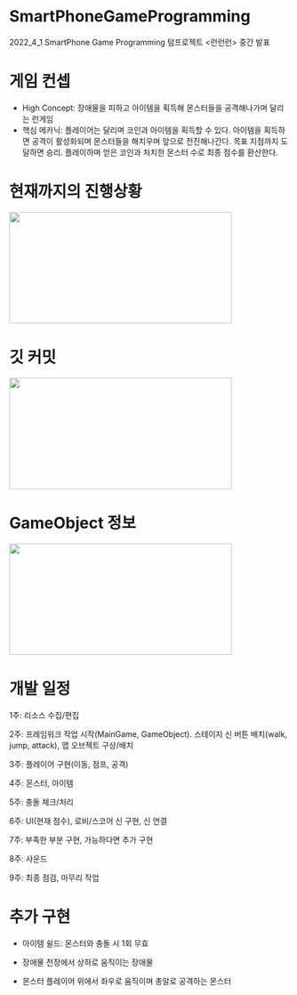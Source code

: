 # SmartPhoneGameProgramming
2022_4_1 SmartPhone Game Programming 텀프로젝트 <런런런> 중간 발표


# 게임 컨셉
- High Concept: 장애물을 피하고 아이템을 획득해 몬스터들을 공격해나가며 달리는 런게임
- 핵심 메카닉: 플레이어는 달리며 코인과 아이템을 획득할 수 있다. 아이템을 획득하면 공격이 활성화되며 몬스터들을 해치우며 앞으로 전진해나간다. 목표 지점까지 도달하면 승리. 플레이하며 얻은 코인과 처치한 몬스터 수로 최종 점수를 환산한다.  


# 현재까지의 진행상황  

<img src="https://user-images.githubusercontent.com/55976889/166564734-d84010f0-df97-4c15-b9a0-54e6973957b6.png" width="400" height="200">  


# 깃 커밋  

<img src="https://user-images.githubusercontent.com/55976889/166565162-e2271073-6b33-4c61-b10c-afa7f4cc1e1e.png" width="400" height="200">  


# GameObject 정보  

<img src="https://user-images.githubusercontent.com/55976889/166565405-d2b6bc68-e664-4a22-aaa1-42288fd13ee4.png" width="400" height="200">  


# 개발 일정
1주: 리소스 수집/편집  

2주: 프레임워크 작업 시작(MainGame, GameObject). 스테이지 신 버튼 배치(walk, jump, attack), 맵 오브젝트 구상/배치  

3주: 플레이어 구현(이동, 점프, 공격)  

4주: 몬스터, 아이템  

5주: 충돌 체크/처리  

6주: UI(현재 점수), 로비/스코어 신 구현, 신 연결  

7주: 부족한 부분 구현, 가능하다면 추가 구현  

8주: 사운드  

9주: 최종 점검, 마무리 작업  



# 추가 구현
- 아이템
쉴드: 몬스터와 충돌 시 1회 무효  

- 장애물
천장에서 상하로 움직이는 장애물  

- 몬스터
플레이어 위에서 좌우로 움직이며 총알로 공격하는 몬스터

